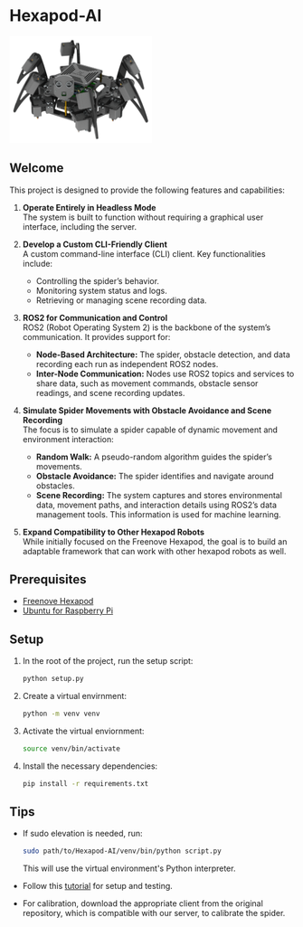 # Hexapod-AI

<img src='assets/Hexapod.png' width='50%'/>

## Welcome
This project is designed to provide the following features and capabilities:

1. **Operate Entirely in Headless Mode**  
The system is built to function without requiring a graphical user interface, including the server.

2. **Develop a Custom CLI-Friendly Client**  
A custom command-line interface (CLI) client. Key functionalities include:
   - Controlling the spider’s behavior.
   - Monitoring system status and logs.
   - Retrieving or managing scene recording data.

3. **ROS2 for Communication and Control**  
ROS2 (Robot Operating System 2) is the backbone of the system’s communication. It provides support for:
   - **Node-Based Architecture:** The spider, obstacle detection, and data recording each run as independent ROS2 nodes.
   - **Inter-Node Communication:** Nodes use ROS2 topics and services to share data, such as movement commands, obstacle sensor readings, and scene recording updates.

4. **Simulate Spider Movements with Obstacle Avoidance and Scene Recording**  
The focus is to simulate a spider capable of dynamic movement and environment interaction:
   - **Random Walk:** A pseudo-random algorithm guides the spider’s movements.
   - **Obstacle Avoidance:** The spider identifies and navigate around obstacles.
   - **Scene Recording:** The system captures and stores environmental data, movement paths, and interaction details using ROS2’s data management tools. This information is used for machine learning.

5. **Expand Compatibility to Other Hexapod Robots**  
While initially focused on the Freenove Hexapod, the goal is to build an adaptable framework that can work with other hexapod robots as well.

## Prerequisites
- [Freenove Hexapod](https://www.amazon.com/Freenove-Big-Hexapod-Robot-Kit-Raspberry-Pi-Balancing-Recognition-Ultrasonic/dp/B08M5DXS2P?crid=3KV2K72VN8OIK&dib=eyJ2IjoiMSJ9.hyUjFCpcxtDvB6cSLdESXZvB2Vyu2BZE702Opav_4pw362Y-leX2nhRihGUpyvatdfUFLYhrkhYVxXUzxyAaLYfVc6g1PVaMHt4uJv-dwMYlmFLEGvaQ66BU7SMynz0brOpnYqBRpgNcHqetpvmbAYEbJFhWCXfYBug0f2YO52OM-B7dpcoSzVk0aRrdsl8ctKsNe2Z-5jhl1crJfvMoAoC_Rb0cIi2KP_QZGddGFhQDT2tlPQ7p6cW_mbHIsw2SRd_kYq8g11BzwAtgp8MguQXNNt87BzRrXcaZ3WkcEdLDOFxf6ls9B6-_Yfo1_SkcWOprh6HFUTzrcMW271oe0_Pxq7GHw0h3ORTjLPz_pTlnpLJPJwS5Xsgi3Srrqcr_.Z9MeEfegRmxxC1aoamTnySzmuAeN6PyndgJWAVI4-uA&dib_tag=se&keywords=freenove+hexapod&qid=1737096509&s=electronics&sprefix=freenove+hexapod%2Celectronics%2C87&sr=1-1_)
- [Ubuntu for Raspberry Pi](https://ubuntu.com/download/raspberry-pi/thank-you?version=24.04.1&architecture=server-arm64+raspi)


## Setup
1. In the root of the project, run the setup script: 
    ```bash
    python setup.py
    ```
2. Create a virtual envirnment:
    ```bash
    python -m venv venv
    ```
3. Activate the virtual enviornment:
    ```bash
    source venv/bin/activate
    ```
4. Install the necessary dependencies:
    ```bash
    pip install -r requirements.txt
    ```
## Tips
- If sudo elevation is needed, run:
    ```bash
    sudo path/to/Hexapod-AI/venv/bin/python script.py
    ```
    This will use the virtual environment's Python interpreter.

- Follow this [tutorial](assets/Tutorial.pdf) for setup and testing.
- For calibration, download the appropriate client from the original repository, which is compatible with our server, to calibrate the spider.